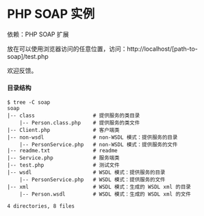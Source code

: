 PHP SOAP 实例
====

依赖：PHP SOAP 扩展

放在可以使用浏览器访问的任意位置，访问：http://localhost/[path-to-soap]/test.php

欢迎反馈。

#### 目录结构 ####

    $ tree -C soap
    soap
    |-- class                   # 提供服务的类目录
        |-- Person.class.php    # 提供服务的类文件
    |-- Client.php              # 客户端类
    |-- non-wsdl                # non-WSDL 模式：提供服务的目录
        |-- PersonService.php   # non-WSDL 模式：提供服务的文件
    |-- readme.txt              # readme
    |-- Service.php             # 服务端类
    |-- test.php                # 测试文件
    |-- wsdl                    # WSDL 模式：提供服务的目录
        |-- PersonService.php   # WSDL 模式：提供服务的文件
    |-- xml                     # WSDL 模式：生成的 WSDL xml 的目录
        |-- Person.wsdl         # WSDL 模式：生成的 WSDL xml 的文件

    4 directories, 8 files
